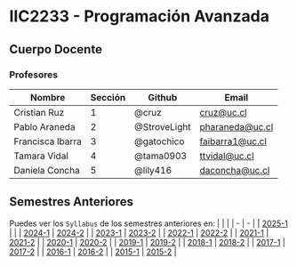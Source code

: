 # IIC2233 - Programación Avanzada

## Cuerpo Docente

### Profesores

| Nombre                   | Sección | Github       | Email              |
| ------------------------ | ------- | ------------ | ------------------ |
| Cristian Ruz             | 1       | @cruz        | cruz@uc.cl         |
| Pablo Araneda            | 2       | @StroveLight | pharaneda@uc.cl    |
| Francisca Ibarra         | 3       | @gatochico   | faibarra1@uc.cl    |
| Tamara Vidal             | 4       | @tama0903    | ttvidal@uc.cl      |
| Daniela Concha           | 5       | @lily416     | daconcha@uc.cl     |

## Semestres Anteriores

Puedes ver los `Syllabus` de los semestres anteriores en:
| | |
| - | - |
| [2025-1](https://github.com/IIC2233/Syllabus-2025-1) | |
| [2024-1](https://github.com/IIC2233/Syllabus-2024-1) | [2024-2](https://github.com/IIC2233/Syllabus-2024-2) |
| [2023-1](https://github.com/IIC2233/Syllabus-2023-1) | [2023-2](https://github.com/IIC2233/Syllabus-2023-2) |
| [2022-1](https://github.com/IIC2233/syllabus-2022-1) | [2022-2](https://github.com/IIC2233/Syllabus-2022-2) |
| [2021-1](https://github.com/IIC2233/syllabus-2021-1) | [2021-2](https://github.com/IIC2233/syllabus-2021-2) |
| [2020-1](https://github.com/IIC2233/syllabus-2020-1) | [2020-2](https://github.com/IIC2233/syllabus-2020-2) |
| [2019-1](https://github.com/IIC2233/syllabus-2019-1) | [2019-2](https://github.com/IIC2233/syllabus-2019-2) |
| [2018-1](https://github.com/IIC2233/Syllabus-2018-1) | [2018-2](https://github.com/IIC2233/Syllabus-2018-2) |
| [2017-1](https://github.com/IIC2233/Syllabus-2017-1) | [2017-2](https://github.com/IIC2233/Syllabus-2017-2) |
| [2016-1](https://github.com/IIC2233-2016-1/syllabus) | [2016-2](https://github.com/IIC2233-2016-02/Syllabus) |
| [2015-1](https://github.com/IIC2233-2015-1/syllabus) | [2015-2](https://github.com/IIC2233-2015-2/syllabus) |
